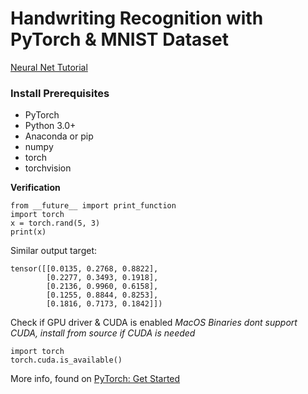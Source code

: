 # Handwriting Recognition with PyTorch & MNIST Dataset

[Neural Net Tutorial](https://is.gd/KXdGOU)

### Install Prerequisites

* PyTorch
* Python 3.0+
* Anaconda or pip
* numpy
* torch
* torchvision

**Verification**

```
from __future__ import print_function
import torch
x = torch.rand(5, 3)
print(x)
```

Similar output target:
```
tensor([[0.0135, 0.2768, 0.8822],
        [0.2277, 0.3493, 0.1918],
        [0.2136, 0.9960, 0.6158],
        [0.1255, 0.8844, 0.8253],
        [0.1816, 0.7173, 0.1842]])
```

Check if GPU driver & CUDA is enabled
*MacOS Binaries dont support CUDA, install from source if CUDA is needed*

```
import torch
torch.cuda.is_available()
```

More info, found on [PyTorch: Get Started](https://pytorch.org/get-started/locally/)

